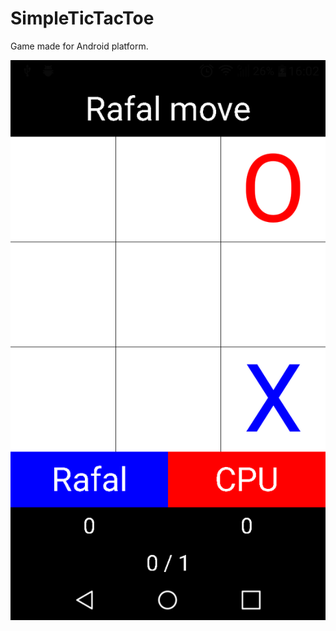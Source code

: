 # SimpleTicTacToe
Game made for Android platform.

![alt text](https://github.com/rafalk86/SimpleTicTacToe/blob/master/2018_11_11_16.02.39.png)
